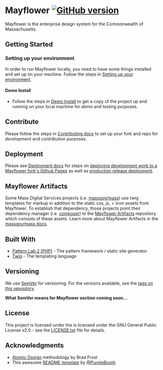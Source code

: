# Mayflower [![GitHub version](https://badge.fury.io/gh/massgov%2Fmayflower.svg)](https://badge.fury.io/gh/massgov%2Fmayflower)
Mayflower is the enterprise design system for the Commonwealth of Massachusetts.

## Getting Started

### Setting up your environment

In order to run Mayflower locally, you need to have some things installed and set up on your machine.  Follow the steps in [Setting up your environment](docs/setting-up-environment.md).

#### Demo Install
- Follow the steps in [Demo Install](docs/demo-install.md) to get a copy of the project up and running on your local machine for *demo* and *testing* purposes. 

## Contribute

Please follow the steps in [Contributing docs](.github/CONTRIBUTING.md) to set up your fork and repo for *development* and *contribution* purposes.

## Deployment

Please see [Deployment docs](https://github.com/massgov/mayflower/blob/master/docs/deploy.md) for steps on [deploying development work to a Mayflower fork's Github Pages](https://github.com/massgov/mayflower/blob/master/docs/deploy.md#developer-deployment) as well as [production release deployment](https://github.com/massgov/mayflower/blob/master/docs/deploy.md#release-deployment).

## Mayflower Artifacts
Some Mass Digital Services projects (i.e. [massgov/mass](https://github.com/massgov/mass)) use twig templates for markup in addition to the static css, js, + icon assets from Mayflower.  To establish that dependency, those projects point their dependency manager (i.e. [composer](https://getcomposer.org/doc/00-intro.md)) to the [Mayflower Artifacts](https://github.com/massgov/mayflower-artifacts) repository which consists of these assets.  Learn more about Mayflower Artifacts in the [massgov/mass docs](https://github.com/massgov/mass/blob/master/docs/Mayflower.md#mayflower-artifacts).

## Built With

* [Pattern Lab 2 (PHP)](http://patternlab.io/docs/index.html) - The pattern framework / static site generator
* [Twig](https://twig.sensiolabs.org/) - The templating language

## Versioning

We use [SemVer](http://semver.org/) for versioning. For the versions available, see the [tags on this repository](https://github.com/massgov/mayflower/tags).

**What SemVer means for Mayflower section coming soon...**

## License

This project is licensed under the is licensed under the GNU General Public License v2.0 - see the [LICENSE.txt](https://github.com/massgov/mayflower/blob/master/LICENSE.txt) file for details.

## Acknowledgments

* [Atomic Design](http://atomicdesign.bradfrost.com/chapter-2/) methodology by Brad Frost
* This awesome [README template](https://gist.github.com/PurpleBooth/109311bb0361f32d87a2) by [@PurpleBooth](https://gist.github.com/PurpleBooth)
